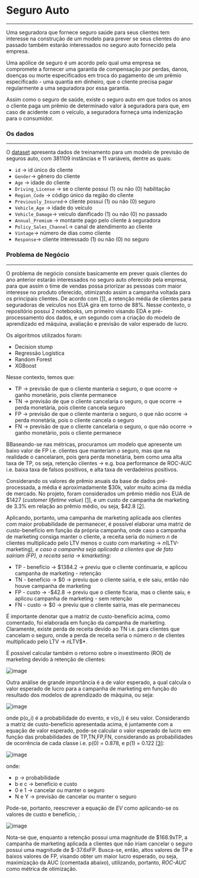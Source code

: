 # Seguro Auto
___
Uma seguradora que fornece seguro saúde para seus clientes tem interesse na construção de um modelo para prever se seus clientes do ano passado também estarão interessados no seguro auto fornecido pela empresa.

Uma apólice de seguro é um acordo pelo qual uma empresa se compromete a fornecer uma garantia de compensação por perdas, danos, doenças ou morte especificados em troca do pagamento de um prêmio especificado - uma quantia em dinheiro, que o cliente precisa pagar regularmente a uma seguradora por essa garantia.

Assim como o seguro de saúde, existe o seguro auto em que todos os anos o cliente paga um prêmio de determinado valor à seguradora para que, em caso de acidente com o veículo, a seguradora forneça uma indenização para o consumidor.

### Os dados
___
O [dataset](https://www.kaggle.com/anmolkumar/health-insurance-cross-sell-prediction) apresenta dados de treinamento para um modelo de previsão de seguros auto, com 381109 instâncias e 11 variáveis, dentre as quais:
- `id` $\to$ id único do cliente
- `Gender`$\to$ gênero do cliente
- `Age` $\to$ idade do cliente
- `Driving_License` $\to$ se o cliente possui (1) ou não (0) habilitação
- `Region_Code` $\to$ código único da região do cliente
- `Previously_Insured`$\to$ cliente possui (1) ou não (0) seguro
- `Vehicle_Age` $\to$ idade do veículo
- `Vehicle_Damage`$\to$ veículo danificado (1) ou não (0) no passado
- `Annual_Premium` $\to$ montante pago pelo cliente à seguradora
- `Policy_Sales_Channel`$\to$ canal de atendimento ao cliente
- `Vintage`$\to$ número de dias como cliente
- `Response`$\to$ cliente interessado (1) ou não (0) no seguro

### Problema de Negócio
___

O problema de negócio consiste basicamente em prever quais clientes do ano anterior estarão interessados no seguro auto oferecido pela empresa, para que assim o time de vendas possa priorizar as pessoas com maior interesse no produto oferecido, otimizando assim a campanha voltada para os principais clientes. De acordo com [[1]](https://coverager.com/improve-customer-retention-with-the-power-of-apis/#:~:text=The%20average%20customer%20retention%20rate,success%20factors%20for%20auto%20insurers.), a retenção média de clientes para seguradoras de veículos nos EUA gira em torno de 88%.
Nesse contexto, o repositório possui 2 notebooks, um primeiro visando EDA e pré-processamento dos dados, e um segundo com a criação do modelo de aprendizado ed máquina, avaliação e previsão de valor esperado de lucro.

Os algoritmos utilizados foram:
- Decision stump
- Regressão Logística
- Random Forest
- XGBoost

Nesse contexto, temos que:
- TP -> previsão de que o cliente manteria o seguro, o que ocorre -> ganho monetário, pois cliente permanece
- TN -> previsão de que o cliente cancelaria o seguro, o que ocorre -> perda monetária, pois cliente cancela seguro
- FP -> previsão de que o cliente manteria o seguro, o que não ocorre -> perda monetária, pois o cliente cancela o seguro
- FN -> previsão de que o cliente cancelaria o seguro, o que não ocorre -> ganho monetário, pois o cliente permanece

BBaseando-se nas métricas, procuramos um modelo que apresente um baixo valor de FP i.e. clientes que manteriam o seguro, mas que na realidade o cancelaram, pois gera perda monetária, bem como uma alta taxa de TP, os seja, retenção clientes -> e.g. boa performance de ROC-AUC i.e. baixa taxa de falsos positivos, e alta taxa de verdadeiros positivos.

Considerando os valores de prêmio anuais da base de dados pré-processada, a média é aproximadamente $30k, valor muito acima da média de mercado. No projeto, foram considerados um prêmio médio nos EUA de $1427 (*customer lifetime value*) [[1]](https://www.nerdwallet.com/blog/insurance/car-insurance-basics/how-much-is-car-insurance/#:~:text=The%20national%20average%20cost%20of,and%20a%20clean%20driving%20record.), e um custo de campanha de marketing de 3.3% em relação ao prêmio médio, ou seja, $42.8 [[2]](https://www.iamagazine.com/viewpoints/student-of-the-industry-insurance-ads-who-spends-what-and-why). 

Aplicando, portanto, uma campanha de marketing aplicada aos clientes com maior probabilidade de permanecer, é possível elaborar uma matriz de custo-benefício em função da própria campanha, onde caso a campanha de marketing consiga manter o cliente, a receita seria do número $n$ de clientes multiplicado pelo LTV menos o custo com marketing -> *n*(LTV-marketing)*, e caso a campanha seja aplicada a clientes que de fato sairiam (FP), a receita seria -> *k*marketing*:

- TP - benefício -> $1384.2 -> previu que o cliente continuaria, e aplicou campanha de marketing - retenção
- TN - benefício -> $0 -> previu que o cliente sairia, e ele saiu, então não houve campanha de marketing
- FP - custo -> -$42.8 -> previu que o cliente ficaria, mas o cliente saiu, e aplicou campanha de marketing - sem retenção
- FN - custo -> $0 -> previu que o cliente sairia, mas ele permaneceu

É importante denotar que a matriz de custo-benefício acima, como comentado, foi elaborada em função da campanha de marketing. Claramente, existe perda de receita devido ao TN i.e. para clientes que cancelam o seguro, onde a perda de receita seria o número $n$ de clientes multiplicado pelo LTV -> *n*LTV$*. 

É possível calcular também o retorno sobre o investimento (ROI) de marketing devido à retenção de clientes:

![image](https://user-images.githubusercontent.com/63553829/105252634-96cbf580-5b5c-11eb-9467-10b3401fe883.png)

Outra análise de grande importância é a de valor esperado, a qual calcula o valor esperado de lucro para a campanha de marketing em função do resultado dos modelos de aprendizado de máquina, ou seja:

![image](https://user-images.githubusercontent.com/63553829/103578232-f5367a00-4eb4-11eb-99f3-1b697a32c203.png)

onde p(o_i) é a probabilidade do evento, e v(o_i) é seu valor. Considerando a matriz de custo-benefício apresentada acima, é juntamente com a equação de valor esperado, pode-se calcular o valor esperado de lucro em função das probabilidades de TP,TN,FP,FN, considerando as probabilidades de ocorrência de cada classe i.e. p(0) = 0.878, e p(1) = 0.122 [[3]](https://www.oreilly.com/library/view/data-science-for/9781449374273/):

![image](https://user-images.githubusercontent.com/63553829/103697707-0ea3f880-4f7f-11eb-83df-693005e346eb.png)

onde:
- p -> probabilidade
- b e c -> benefício e custo
- 0 e 1 -> cancelar ou manter o seguro
- N e Y -> previsão de cancelar ou manter o seguro

Pode-se, portanto, reescrever a equação de *EV* como aplicando-se os valores de custo e benefício, :

![image](https://user-images.githubusercontent.com/63553829/105252798-ef02f780-5b5c-11eb-8ac5-ae513bbf4d15.png)

Nota-se que, enquanto a retenção possui uma magnitude de $168.9xTP, a campanha de marketing aplicada a clientes que não iriam cancelar o seguro possui uma magnitude de $-37.6xFP. Busca-se, então, altos valores de TP e baixos valores de FP, visando obter um maior lucro esperado, ou seja, maximização da AUC (comentada abaixo), utilizando, portanto, *ROC-AUC* como métrica de otimização.

